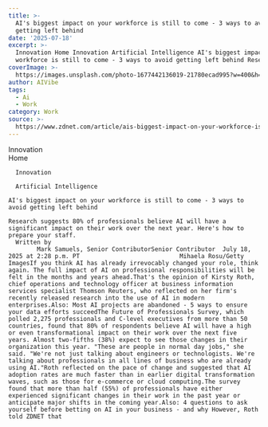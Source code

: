 ```yaml
---
title: >-
  AI's biggest impact on your workforce is still to come - 3 ways to avoid
  getting left behind
date: '2025-07-18'
excerpt: >-
  Innovation Home Innovation Artificial Intelligence AI's biggest impact on your
  workforce is still to come - 3 ways to avoid getting left behind Resear...
coverImage: >-
  https://images.unsplash.com/photo-1677442136019-21780ecad995?w=400&h=200&fit=crop&auto=format
author: AIVibe
tags:
  - Ai
  - Work
category: Work
source: >-
  https://www.zdnet.com/article/ais-biggest-impact-on-your-workforce-is-still-to-come-3-ways-to-avoid-getting-left-behind/
---
```

Innovation      
      Home
    
      Innovation
    
      Artificial Intelligence
       
    AI's biggest impact on your workforce is still to come - 3 ways to avoid getting left behind
     
    Research suggests 80% of professionals believe AI will have a significant impact on their work over the next year. Here's how to prepare your staff.
      Written by 
            Mark Samuels, Senior ContributorSenior Contributor  July 18, 2025 at 2:28 p.m. PT                            Mihaela Rosu/Getty ImagesIf you think AI has already irrevocably changed your role, think again. The full impact of AI on professional responsibilities will be felt in the months and years ahead.That's the opinion of Kirsty Roth, chief operations and technology officer at business information services specialist Thomson Reuters, who reflected on her firm's recently released research into the use of AI in modern enterprises.Also: Most AI projects are abandoned - 5 ways to ensure your data efforts succeedThe Future of Professionals Survey, which polled 2,275 professionals and C-level executives from more than 50 countries, found that 80% of respondents believe AI will have a high or even transformational impact on their work over the next five years. Almost two-fifths (38%) expect to see those changes in their organization this year. "These are people in normal day jobs," she said. "We're not just talking about engineers or technologists. We're talking about professionals in all lines of business who are already using AI."Roth reflected on the pace of change and suggested that AI adoption rates are much faster than in earlier digital transformation waves, such as those for e-commerce or cloud computing.The survey found that more than half (55%) of professionals have either experienced significant changes in their work in the past year or anticipate major shifts in the coming year.Also: 4 questions to ask yourself before betting on AI in your business - and why However, Roth told ZDNET that
